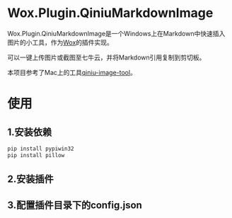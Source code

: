 # Wox.Plugin.QiniuMarkdownImage
Wox.Plugin.QiniuMarkdownImage是一个Windows上在Markdown中快速插入图片的小工具，作为[Wox](https://github.com/Wox-launcher/Wox)的插件实现。

可以一键上传图片或截图至七牛云，并将Markdown引用复制到剪切板。


本项目参考了Mac上的工具[qiniu-image-tool](https://github.com/jiwenxing/qiniu-image-tool)。

# 使用

## 1.安装依赖
```bash
pip install pypiwin32
pip install pillow
```

## 2.安装插件

## 3.配置插件目录下的config.json
